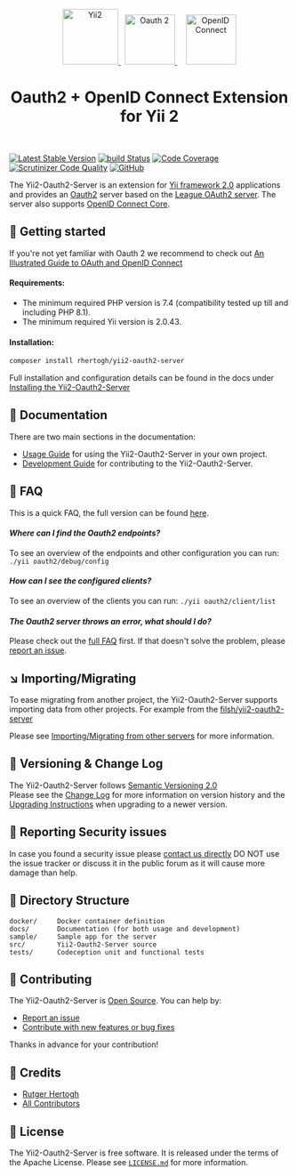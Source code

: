 <p align="center">
    <a href="https://github.com/yiisoft" target="_blank">
        <img src="https://avatars0.githubusercontent.com/u/993323" height="100px" alt="Yii2">
    </a>
    &nbsp;
    <a href="https://oauth.net/2/" target="_blank">
        <img src="https://oauth.net/images/oauth-2-sm.png" height="90px" alt="Oauth 2">
    </a>
    &nbsp;&nbsp;&nbsp;
    <a href="https://openid.net/" target="_blank">
        <img src="https://upload.wikimedia.org/wikipedia/commons/thumb/a/a2/OpenID_logo_2.svg/640px-OpenID_logo_2.svg.png" height="90px" alt="OpenID Connect">
    </a>
    <h1 align="center">Oauth2 + OpenID Connect Extension for Yii 2</h1>
    <br>
</p>

[![Latest Stable Version](https://img.shields.io/packagist/v/rhertogh/yii2-oauth2-server.svg)](https://packagist.org/packages/rhertogh/yii2-oauth2-server)
[![build Status](https://github.com/rhertogh/yii2-oauth2-server/actions/workflows/build.yml/badge.svg)](https://github.com/rhertogh/yii2-oauth2-server/actions/workflows/build.yml)
[![Code Coverage](https://scrutinizer-ci.com/g/rhertogh/yii2-oauth2-server/badges/coverage.png?b=master)](https://scrutinizer-ci.com/g/rhertogh/yii2-oauth2-server/?branch=master)
[![Scrutinizer Code Quality](https://scrutinizer-ci.com/g/rhertogh/yii2-oauth2-server/badges/quality-score.png?b=master)](https://scrutinizer-ci.com/g/rhertogh/yii2-oauth2-server/?branch=master)
[![GitHub](https://img.shields.io/github/license/rhertogh/yii2-oauth2-server?color=brightgreen)](https://github.com/rhertogh/yii2-oauth2-server/blob/master/LICENSE.md)

The Yii2-Oauth2-Server is an extension for [Yii framework 2.0](http://www.yiiframework.com) applications and provides 
an [Oauth2](https://oauth.net/2/) server based on the [League OAuth2 server](https://github.com/thephpleague/oauth2-server).
The server also supports [OpenID Connect Core](https://openid.net/specs/openid-connect-core-1_0.html).


🐣 Getting started
------------------
If you're not yet familiar with Oauth 2 we recommend to check out
[An Illustrated Guide to OAuth and OpenID Connect](https://developer.okta.com/blog/2019/10/21/illustrated-guide-to-oauth-and-oidc)

#### Requirements:
* The minimum required PHP version is 7.4 (compatibility tested up till and including PHP 8.1).
* The minimum required Yii version is 2.0.43.

#### Installation:
```bash
composer install rhertogh/yii2-oauth2-server
```

Full installation and configuration details can be found in the docs under
[Installing the Yii2-Oauth2-Server](docs/guide/start-installation.md)


📖 Documentation
----------------
There are two main sections in the documentation:
* [Usage Guide](docs/guide/README.md) for using the Yii2-Oauth2-Server in your own project.
* [Development Guide](docs/internals/README.md) for contributing to the Yii2-Oauth2-Server.


🔮 FAQ 
------
This is a quick FAQ, the full version can be found [here](docs/guide/faq.md).

#### *Where can I find the Oauth2 endpoints?*  
To see an overview of the endpoints and other configuration you can run: `./yii oauth2/debug/config`

#### *How can I see the configured clients?*  
To see an overview of the clients you can run: `./yii oauth2/client/list`

#### *The Oauth2 server throws an error, what should I do?*  
Please check out the [full FAQ](docs/guide/faq.md#error-messages) first.
If that doesn't solve the problem, please [report an issue](docs/internals/report-an-issue.md).


↘️ Importing/Migrating
----------------------
To ease migrating from another project, the Yii2-Oauth2-Server supports importing data from other projects.
For example from the [filsh/yii2-oauth2-server](https://github.com/filsh/yii2-oauth2-server)

Please see [Importing/Migrating from other servers](docs/guide/importing-migrating.md) for more information.


📜 Versioning & Change Log
--------------------------
The Yii2-Oauth2-Server follows [Semantic Versioning 2.0](https://semver.org/spec/v2.0.0.html)  
Please see the [Change Log](CHANGELOG.md) for more information on version history
and the [Upgrading Instructions](UPGRADE.md) when upgrading to a newer version.


🔎 Reporting Security issues
----------------------------
In case you found a security issue please [contact us directly](
https://forms.gle/8aEGxmN51Hvb7oLJ7)
DO NOT use the issue tracker or discuss it in the public forum as it will cause more damage than help.


📂 Directory Structure
----------------------
```
docker/     Docker container definition
docs/       Documentation (for both usage and development)
sample/     Sample app for the server
src/        Yii2-Oauth2-Server source
tests/      Codeception unit and functional tests
```


🚀 Contributing
---------------
The Yii2-Oauth2-Server is [Open Source](LICENSE.md). You can help by:

- [Report an issue](docs/internals/report-an-issue.md)
- [Contribute with new features or bug fixes](docs/internals/pull-request-qa.md)

Thanks in advance for your contribution!


🎉 Credits
----------
- [Rutger Hertogh](https://github.com/rhertogh)
- [All Contributors](https://github.com/rhertogh/yii2-oauth2-server/graphs/contributors)


📗 License
----------
The Yii2-Oauth2-Server is free software. It is released under the terms of the Apache License.
Please see [`LICENSE.md`](LICENSE.md) for more information.
